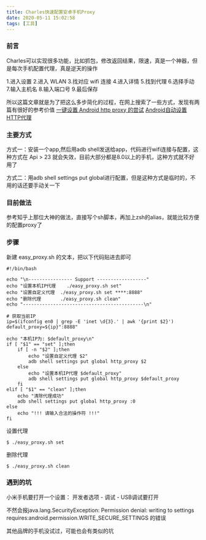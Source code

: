 ```yaml
---
title: Charles快速配置安卓手机Proxy
date: 2020-05-11 15:02:58
tags: [工具]
---
```

### 前言
Charles可以实现很多功能，比如抓包，修改返回结果，限速，真是一个神器，但是每次手机配置代理，真是逆天的操作

1.进入设置
2.进入 WLAN
3.找对应 wifi 连接
4.进入详情
5.找到代理
6.选择手动
7.输入主机名
8.输入端口号
9.最后保存

所以这篇文章就是为了把这么多步简化的过程，在网上搜索了一些方式，发现有两篇有很好的参考价值
[一键设置 Android http proxy 的尝试](http://tao93.top/2018/10/31/%E4%B8%80%E9%94%AE%E8%AE%BE%E7%BD%AE%20Android%20http%20proxy%20%E7%9A%84%E5%B0%9D%E8%AF%95/)
[Android自动设置HTTP代理
](https://zhuanlan.zhihu.com/p/134136375)

### 主要方式
方式一：安装一个app,然后用adb shell发送给app，代码进行wifi连接与配置，这种方式在 Api > 23 就会失效，目前大部分都是8.0以上的手机，这种方式就不好用了

方式二：用adb shell settings put global进行配置，但是这种方式是临时的，不用的话还要手动关一下
### 目前做法
参考知乎上那位大神的做法，直接写个sh脚本，再加上zsh的alias，就能比较方便的配置proxy了

### 步骤
新建 easy_proxy.sh 的文本，把以下代码贴进去即可

```
#!/bin/bash

echo "\n---------------- Support ------------------"
echo "设置本机IP代理    ./easy_proxy.sh set"
echo "设置自定义代理  ./easy_proxy.sh set ****:8888"
echo "删除代理       ./easy_proxy.sh clean"
echo "--------------------------------------------\n"

# 获取当前IP
ip=$(ifconfig en0 | grep -E 'inet \d{3}.' | awk '{print $2}')
default_proxy=${ip}":8888"

echo "本机IP为: $default_proxy\n"
if [ "$1" == "set" ];then
    if [ -n "$2" ];then
        echo "设置自定义代理 $2"
        adb shell settings put global http_proxy $2
    else
        echo "设置本机IP代理 $default_proxy"
        adb shell settings put global http_proxy $default_proxy
    fi
elif [ "$1" == "clean" ];then
    echo "清除代理成功"
    adb shell settings put global http_proxy :0
else
    echo "!!! 请输入合法的操作符 !!!"
fi
```

设置代理

```
$ ./easy_proxy.sh set
```


删除代理

```
$ ./easy_proxy.sh clean
```

### 遇到的坑

小米手机要打开一个设置：
开发者选项 - 调试 - USB调试要打开

不然会报java.lang.SecurityException: Permission denial: writing to settings requires:android.permission.WRITE_SECURE_SETTINGS 的错误

其他品牌的手机没试过，可能也会有类似的坑

